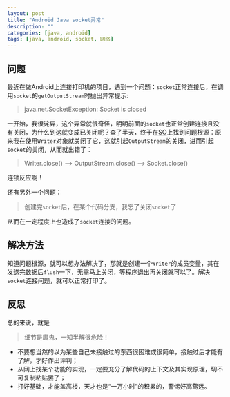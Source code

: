 ```yaml
---
layout: post
title: "Android Java socket异常"
description: ""
categories: [java, android]
tags: [java, android, socket, 网络]
---
```


## 问题

最近在做Android上连接打印机的项目，遇到一个问题：`socket`正常连接后，在调用`socket`的`getOutputStream`时抛出异常提示:
> java.net.SocketException: Socket is closed

一开始，我很诧异，这个异常就很奇怪，明明前面的`socket`也正常创建连接且没有关闭，为什么到这就变成已关闭呢？查了半天，终于在[SO](http://stackoverflow.com/questions/8890303/behavior-of-java-sockets-when-closing-output-stream)上找到问题根源：原来我在使用`Writer`对象就关闭了它，这就引起`OutputStream`的关闭，进而引起`socket`的关闭，从而就出错了：
> Writer.close()  --> OutputStream.close() -->  Socket.close()

连锁反应啊！

还有另外一个问题：
> 创建完`socket`后，在某个代码分支，我忘了关闭`socket`了

从而在一定程度上也造成了`socket`连接的问题。

## 解决方法

知道问题根源，就可以想办法解决了，那就是创建一个`Writer`的成员变量，其在发送完数据后`flush`一下，无需马上关闭，等程序退出再关闭就可以了。解决`socket`连接问题，就可以正常打印了。

## 反思

总的来说，就是
> 细节是魔鬼，一知半解很危险！

- 不要想当然的以为某些自己未接触过的东西很困难或很简单，接触过后才能有了解，才好作出评判；
- 从网上找某个功能的实现，一定要充分了解代码的上下文及其实现原理，切不可复制粘贴罢了；
- 打好基础，才能盖高楼，天才也是“一万小时”的积累的，警惕好高骛远。